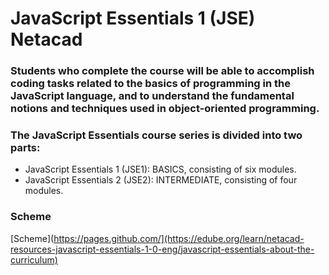 # JavaScript Essentials 1 (JSE) Netacad

### Students who complete the course will be able to accomplish coding tasks related to the basics of programming in the JavaScript language, and to understand the fundamental notions and techniques used in object-oriented programming.

### The JavaScript Essentials course series is divided into two parts:
- JavaScript Essentials 1 (JSE1): BASICS, consisting of six modules.
- JavaScript Essentials 2 (JSE2): INTERMEDIATE, consisting of four modules.

### Scheme 
[Scheme](https://pages.github.com/](https://edube.org/learn/netacad-resources-javascript-essentials-1-0-eng/javascript-essentials-about-the-curriculum)
